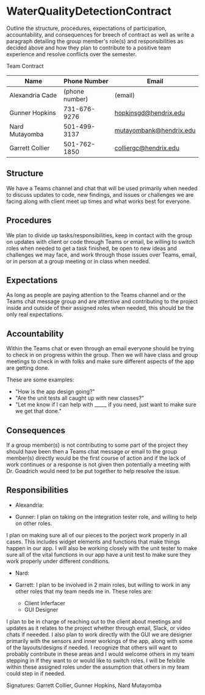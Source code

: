 # WaterQualityDetectionContract

Outline the structure, procedures, expectations of participation, accountability, and consequences for breech of contract as well as write a paragraph detailing the group member's role(s) and responsibilities as decided above and how they plan to contribute to a positive team experience and resolve conflicts over the semester.

Team Contract

| Name | Phone Number | Email |
| ----------- | ----------- |----------- |
| Alexandria Cade | (phone number) | (email) |
| Gunner Hopkins | 731-676-9276 | hopkinsgd@hendrix.edu |
| Nard Mutayomba | 501-499-3137 | mutayombank@hendrix.edu |
| Garrett Collier | 501-762-1850 | colliergc@hendrix.edu |

## Structure

We have a Teams channel and chat that will be used primarily when needed to discuss updates to code, new findings, and issues or challenges we are facing along with client meet up times and what works best for everyone.

## Procedures

We plan to divide up tasks/responsibilities, keep in contact with the group on updates with client or code through Teams or email, be willing to switch roles when needed to get a task finished, be open to new ideas and challenges we may face, and work through those issues over Teams, email, or in person at a group meeting or in class when needed.

## Expectations

As long as people are paying attention to the Teams channel and or the Teams chat message group and are attentive and contributing to the project inside and outside of their assigned roles when needed, this should be the only real expectations.

## Accountability

Within the Teams chat or even through an email everyone should be trying to check in on progress within the group. Then we will have class and group meetings to check in with folks and make sure different aspects of the app are getting done.

These are some examples:

- "How is the app design going?"
- "Are the unit tests all caught up with new classes?"
- "Let me know if I can help with _____ if you need, just want to make sure we get that done."

## Consequences

If a group member(s) is not contributing to some part of the project they should have been then a Teams chat message or email to the group member(s) directly would be the first course of action and if the lack of work continues or a response is not given then potentially a meeting with Dr. Goadrich would need to be put together to help resolve the issue.

## Responsibilities

- Alexandria:

- Gunner: I plan on taking on the integration tester role, and willing to help on other roles.

I plan on making sure all of our pieces to the porject work properly in all cases. This includes widget elements and functions that make things happen in our app. I will also be working closely with the unit tester to make sure all of the vital functions in our app have a unit test to make sure they work properly under different conditions. 

- Nard:

- Garrett: I plan to be involved in 2 main roles, but willing to work in any other roles that my team needs me in. These roles are:
  - Client Inferfacer
  - GUI Designer

I plan to be in charge of reaching out to the client about meetings and updates as it relates to the project whether through email, Slack, or video chats if neeeded. I also plan to work directly with the GUI we are designer primarily with the sensors and inner workings of the app, along with some of the layouts/designs if needed. I recognize that others will want to probably contribute in these areas and I would welcome others in my team stepping in if they want to or would like to switch roles. I will be felxible within these assigned roles under the assumption that others in my team could step in if needed. 

Signatures: Garrett Collier, Gunner Hopkins, Nard Mutayomba
